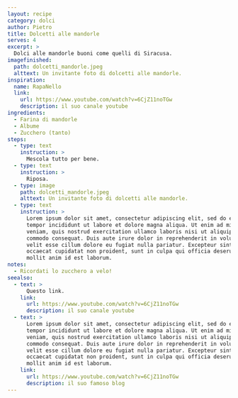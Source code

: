 ```yaml
---
layout: recipe
category: dolci
author: Pietro
title: Dolcetti alle mandorle
serves: 4
excerpt: >
  Dolci alle mandorle buoni come quelli di Siracusa.
imagefinished:
  path: dolcetti_mandorle.jpeg
  alttext: Un invitante foto di dolcetti alle mandorle.
inspiration:
  name: RapaNello
  link:
    url: https://www.youtube.com/watch?v=6CjZ11noTGw
    description: il suo canale youtube
ingredients:
  - Farina di mandorle
  - Albume
  - Zucchero (tanto)
steps:
  - type: text
    instruction: >
      Mescola tutto per bene.
  - type: text
    instruction: >
      Riposa.
  - type: image
    path: dolcetti_mandorle.jpeg
    alttext: Un invitante foto di dolcetti alle mandorle.
  - type: text
    instruction: >
      Lorem ipsum dolor sit amet, consectetur adipiscing elit, sed do eiusmod
      tempor incididunt ut labore et dolore magna aliqua. Ut enim ad minim
      veniam, quis nostrud exercitation ullamco laboris nisi ut aliquip ex ea
      commodo consequat. Duis aute irure dolor in reprehenderit in voluptate
      velit esse cillum dolore eu fugiat nulla pariatur. Excepteur sint
      occaecat cupidatat non proident, sunt in culpa qui officia deserunt
      mollit anim id est laborum.
notes:
  - Ricordati lo zucchero a velo!
seealso:
  - text: >
      Questo link.
    link:
      url: https://www.youtube.com/watch?v=6CjZ11noTGw
      description: il suo canale youtube
  - text: >
      Lorem ipsum dolor sit amet, consectetur adipiscing elit, sed do eiusmod
      tempor incididunt ut labore et dolore magna aliqua. Ut enim ad minim
      veniam, quis nostrud exercitation ullamco laboris nisi ut aliquip ex ea
      commodo consequat. Duis aute irure dolor in reprehenderit in voluptate
      velit esse cillum dolore eu fugiat nulla pariatur. Excepteur sint
      occaecat cupidatat non proident, sunt in culpa qui officia deserunt
      mollit anim id est laborum.
    link:
      url: https://www.youtube.com/watch?v=6CjZ11noTGw
      description: il suo famoso blog
---
```

